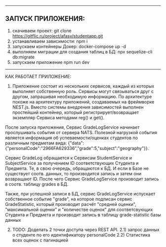 ----------------------------------
ЗАПУСК ПРИЛОЖЕНИЯ:
-----------------
1) скачиваем проект:
git clone https://gitflic.ru/project/afasv/studentapp.git
2) устанавливаем зависимости:
npm i
3) запускаем контейнеры Докер:
docker-compose up -d
4) выполняем миграции для создания таблиц в БД:
npx sequelize-cli db:migrate
5) запускаем приложение
npm run dev
--------------------------------------
КАК РАБОТАЕТ ПРИЛОЖЕНИЕ:
1) Приложение состоит из нескольких сервисов, каждый из которых выполняет собственную роль. Сервисы могут связываться друг с другом, запрашивая необходимую информацию.
По архитектуре похоже на архитектуру приложений, создаваемых на фреймворке NEST.js. Вместо системы внедрения зависимостей выполнен простейший контейнер, который регистрирует/возвращает экземпляр Сервиса методами reg() и get().

После запуска приложения, Сервис GradeLogService начинает прослушивать события от сервера NATS. Полезной нагрузкой события является информация об успеваемости/оценках студентов по различным предметам вида: {"data":{"personalCode":"2966FA629336","grade":5,"subject":"geography"}}.

Сервис GradeLog обращается к Сервисам StudentService и SubjectService за получением ID соответствующих Студента и Предмета. Те, в свою очередь, обращаются к БД. И если в Базе не существует соотв. данных, то производится запись и затем они возвращают ID. После чего Сервис GradeLogService производит запись в соотв. таблицу grades в БД.

Также, при успешной записи в БД, сервис GradeLogService испускает собственное событие "grade", на которое подписан сервис GradeStatistic, который производит расчёт "средней оценки", "максимальной оценки" и "количестве оценок" для соответсвующих Студента и Предмета и производит запись в таблицу grade-statistic базы данных

2) TODO: Доделать 2 точки доступа через REST API.
2.1) запрос данных о студенте по его идентификатору personalCode
2.2) Статистика всех оценок с пагинацией
